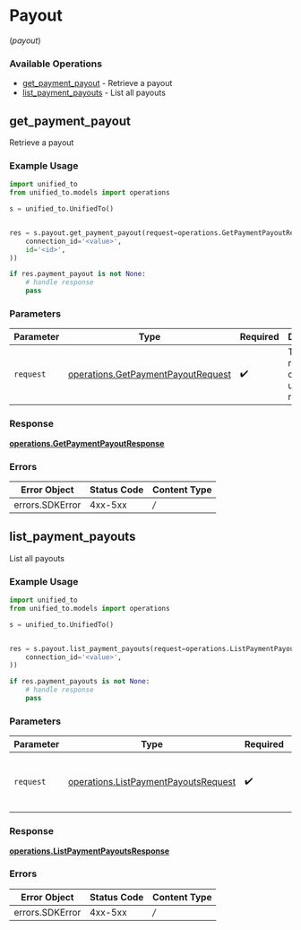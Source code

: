 # Payout
(*payout*)

### Available Operations

* [get_payment_payout](#get_payment_payout) - Retrieve a payout
* [list_payment_payouts](#list_payment_payouts) - List all payouts

## get_payment_payout

Retrieve a payout

### Example Usage

```python
import unified_to
from unified_to.models import operations

s = unified_to.UnifiedTo()


res = s.payout.get_payment_payout(request=operations.GetPaymentPayoutRequest(
    connection_id='<value>',
    id='<id>',
))

if res.payment_payout is not None:
    # handle response
    pass

```



### Parameters

| Parameter                                                                                | Type                                                                                     | Required                                                                                 | Description                                                                              |
| ---------------------------------------------------------------------------------------- | ---------------------------------------------------------------------------------------- | ---------------------------------------------------------------------------------------- | ---------------------------------------------------------------------------------------- |
| `request`                                                                                | [operations.GetPaymentPayoutRequest](../../models/operations/getpaymentpayoutrequest.md) | :heavy_check_mark:                                                                       | The request object to use for the request.                                               |


### Response

**[operations.GetPaymentPayoutResponse](../../models/operations/getpaymentpayoutresponse.md)**
### Errors

| Error Object    | Status Code     | Content Type    |
| --------------- | --------------- | --------------- |
| errors.SDKError | 4xx-5xx         | */*             |

## list_payment_payouts

List all payouts

### Example Usage

```python
import unified_to
from unified_to.models import operations

s = unified_to.UnifiedTo()


res = s.payout.list_payment_payouts(request=operations.ListPaymentPayoutsRequest(
    connection_id='<value>',
))

if res.payment_payouts is not None:
    # handle response
    pass

```



### Parameters

| Parameter                                                                                    | Type                                                                                         | Required                                                                                     | Description                                                                                  |
| -------------------------------------------------------------------------------------------- | -------------------------------------------------------------------------------------------- | -------------------------------------------------------------------------------------------- | -------------------------------------------------------------------------------------------- |
| `request`                                                                                    | [operations.ListPaymentPayoutsRequest](../../models/operations/listpaymentpayoutsrequest.md) | :heavy_check_mark:                                                                           | The request object to use for the request.                                                   |


### Response

**[operations.ListPaymentPayoutsResponse](../../models/operations/listpaymentpayoutsresponse.md)**
### Errors

| Error Object    | Status Code     | Content Type    |
| --------------- | --------------- | --------------- |
| errors.SDKError | 4xx-5xx         | */*             |
